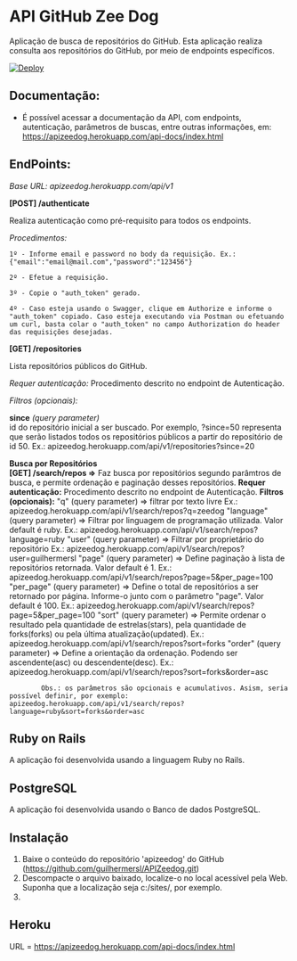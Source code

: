 # API GitHub Zee Dog

Aplicação de busca de repositórios do GitHub.
Esta aplicação realiza consulta aos repositórios do GitHub, por meio de endpoints específicos.

[![Deploy](https://www.herokucdn.com/deploy/button.svg)](https://apizeedog.herokuapp.com/api-docs/index.html)



## Documentação:
*   É possível acessar a documentação da API, com endpoints, autenticação, parâmetros de buscas, entre outras informações, em: https://apizeedog.herokuapp.com/api-docs/index.html



## EndPoints:
*Base URL: apizeedog.herokuapp.com/api/v1*


**[POST] /authenticate**

Realiza autenticação como pré-requisito para todos os endpoints.

*Procedimentos:*

    1º - Informe email e password no body da requisição. Ex.: {"email":"email@mail.com","password":"123456"}

    2º - Efetue a requisição.

    3º - Copie o "auth_token" gerado.

    4º - Caso esteja usando o Swagger, clique em Authorize e informe o "auth_token" copiado. Caso esteja executando via Postman ou efetuando um curl, basta colar o "auth_token" no campo Authorization do header das requisições desejadas.


**[GET] /repositories**  

Lista repositórios públicos do GitHub.

*Requer autenticação:* Procedimento descrito no endpoint de Autenticação.

*Filtros (opcionais):*

**since** *(query parameter)*    
    id do repositório inicial a ser buscado. Por exemplo, ?since=50 representa que serão listados todos os repositórios públicos a partir do repositório de id 50.
    Ex.: apizeedog.herokuapp.com/api/v1/repositories?since=20

**Busca por Repositórios**  
    **[GET] /search/repos =>**      Faz busca por repositórios segundo parâmtros de busca, e permite ordenação e paginação desses repositórios.
        **Requer autenticação:**     Procedimento descrito no endpoint de Autenticação.
        **Filtros (opcionais):**     "q" (query parameter) => filtrar por texto livre
                                                                Ex.: apizeedog.herokuapp.com/api/v1/search/repos?q=zeedog
                                    "language" (query parameter) => Filtrar por linguagem de programação utilizada. Valor default é ruby.
                                                                    Ex.: apizeedog.herokuapp.com/api/v1/search/repos?language=ruby
                                    "user" (query parameter) => Filtrar por proprietário do repositório
                                                                Ex.: apizeedog.herokuapp.com/api/v1/search/repos?user=guilhermersl
                                    "page" (query parameter) => Define paginação à lista de repositórios retornada. Valor default é 1.
                                                                Ex.: apizeedog.herokuapp.com/api/v1/search/repos?page=5&per_page=100
                                    "per_page" (query parameter) => Define o total de repositórios a ser retornado por página. Informe-o junto com o parâmetro "page". Valor default é 100.
                                                                Ex.: apizeedog.herokuapp.com/api/v1/search/repos?page=5&per_page=100
                                    "sort" (query parameter) => Permite ordenar o resultado pela quantidade de estrelas(stars), pela quantidade de forks(forks) ou pela última atualização(updated).
                                                                Ex.: apizeedog.herokuapp.com/api/v1/search/repos?sort=forks 
                                    "order" (query parameter) => Define a orientação da ordenação. Podendo ser ascendente(asc) ou descendente(desc).
                                                                    Ex.: apizeedog.herokuapp.com/api/v1/search/repos?sort=forks&order=asc

            Obs.: os parâmetros são opcionais e acumulativos. Asism, seria possível definir, por exemplo: apizeedog.herokuapp.com/api/v1/search/repos?language=ruby&sort=forks&order=asc

                                                                    

## Ruby on Rails

A aplicação foi desenvolvida usando a linguagem Ruby no Rails.


## PostgreSQL

A aplicação foi desenvolvida usando o Banco de dados PostgreSQL.


## Instalação

1. Baixe o conteúdo do repositório 'apizeedog' do GitHub (https://github.com/guilhermersl/APIZeedog.git)
2. Descompacte o arquivo baixado, localize-o no local acessível pela Web. Suponha que a localização seja c:/sites/, por exemplo.
3. 


## Heroku

URL = https://apizeedog.herokuapp.com/api-docs/index.html


